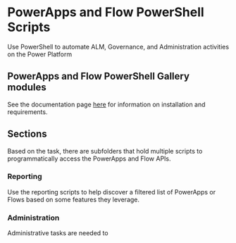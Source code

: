 # PowerApps and Flow PowerShell Scripts
Use PowerShell to automate ALM, Governance, and Administration activities on the Power Platform

## PowerApps and Flow PowerShell Gallery modules
See the documentation page [here](https://docs.microsoft.com/en-us/power-platform/admin/powerapps-powershell) for information on installation and requirements.

## Sections
Based on the task, there are subfolders that hold multiple scripts to programmatically access the PowerApps and Flow APIs.

### Reporting
Use the reporting scripts to help discover a filtered list of PowerApps or Flows based on some features they leverage.

### Administration   
Administrative tasks are needed to 